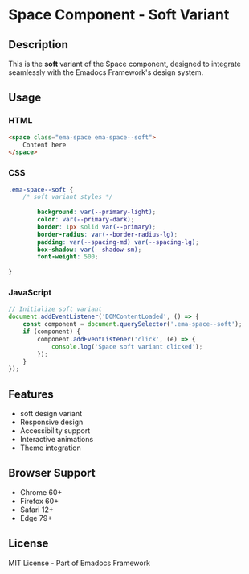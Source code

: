# Space Component - Soft Variant

## Description
This is the **soft** variant of the Space component, designed to integrate seamlessly with the Emadocs Framework's design system.

## Usage

### HTML
```html
<space class="ema-space ema-space--soft">
    Content here
</space>
```

### CSS
```css
.ema-space--soft {
    /* soft variant styles */
    
        background: var(--primary-light);
        color: var(--primary-dark);
        border: 1px solid var(--primary);
        border-radius: var(--border-radius-lg);
        padding: var(--spacing-md) var(--spacing-lg);
        box-shadow: var(--shadow-sm);
        font-weight: 500;
    
}
```

### JavaScript
```javascript
// Initialize soft variant
document.addEventListener('DOMContentLoaded', () => {
    const component = document.querySelector('.ema-space--soft');
    if (component) {
        component.addEventListener('click', (e) => {
            console.log('Space soft variant clicked');
        });
    }
});
```

## Features
- soft design variant
- Responsive design
- Accessibility support
- Interactive animations
- Theme integration

## Browser Support
- Chrome 60+
- Firefox 60+
- Safari 12+
- Edge 79+

## License
MIT License - Part of Emadocs Framework
